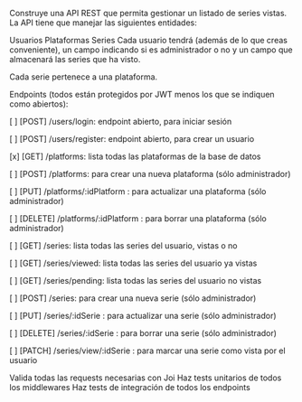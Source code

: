 Construye una API REST que permita gestionar un listado de series vistas. La API tiene que manejar las siguientes entidades:

Usuarios
Plataformas
Series
Cada usuario tendrá (además de lo que creas conveniente), un campo indicando si es administrador o no y un campo que almacenará las series que ha visto.

Cada serie pertenece a una plataforma.

Endpoints (todos están protegidos por JWT menos los que se indiquen como abiertos):

[ ] [POST] /users/login: endpoint abierto, para iniciar sesión

[ ] [POST] /users/register: endpoint abierto, para crear un usuario

[x] [GET] /platforms: lista todas las plataformas de la base de datos

[ ] [POST] /platforms: para crear una nueva plataforma (sólo administrador)

[ ] [PUT] /platforms/:idPlatform : para actualizar una plataforma (sólo administrador)

[ ] [DELETE] /platforms/:idPlatform : para borrar una plataforma (sólo administrador)

[ ] [GET] /series: lista todas las series del usuario, vistas o no

[ ] [GET] /series/viewed: lista todas las series del usuario ya vistas

[ ] [GET] /series/pending: lista todas las series del usuario no vistas

[ ] [POST] /series: para crear una nueva serie (sólo administrador)

[ ] [PUT] /series/:idSerie : para actualizar una serie (sólo administrador)

[ ] [DELETE] /series/:idSerie : para borrar una serie (sólo administrador)

[ ] [PATCH] /series/view/:idSerie : para marcar una serie como vista por el usuario

Valida todas las requests necesarias con Joi
Haz tests unitarios de todos los middlewares
Haz tests de integración de todos los endpoints
